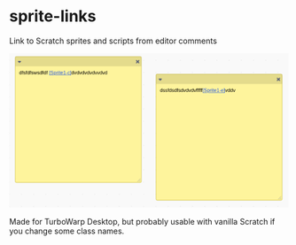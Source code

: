 # sprite-links

Link to Scratch sprites and scripts from editor comments

![example](./media/example.png)

Made for TurboWarp Desktop, but probably usable with vanilla Scratch if you change some class names.
